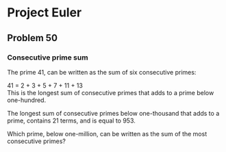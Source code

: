 # Project Euler
## Problem 50
### Consecutive prime sum
The prime 41, can be written as the sum of six consecutive primes:  
  
41 = 2 + 3 + 5 + 7 + 11 + 13  
This is the longest sum of consecutive primes that adds to a prime below one-hundred.  
  
The longest sum of consecutive primes below one-thousand that adds to a prime, contains 21 terms, and is equal to 953.  
  
Which prime, below one-million, can be written as the sum of the most consecutive primes?  
  